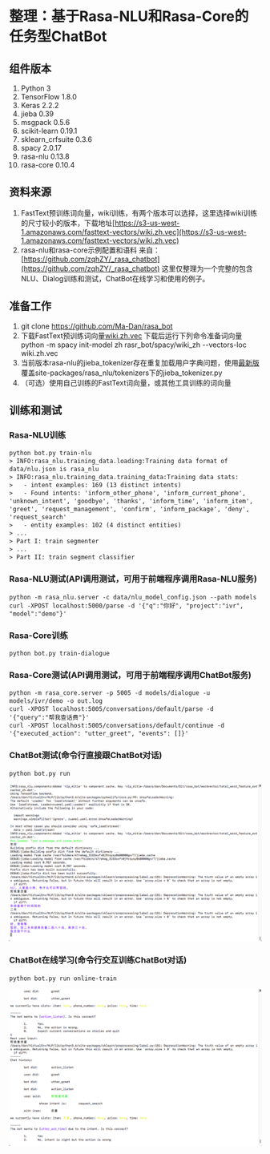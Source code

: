 # 整理：基于Rasa-NLU和Rasa-Core的任务型ChatBot

## 组件版本
1. Python 3
2. TensorFlow 1.8.0
3. Keras 2.2.2
4. jieba 0.39
5. msgpack 0.5.6
6. scikit-learn 0.19.1
7. sklearn_crfsuite 0.3.6
8. spacy 2.0.17
9. rasa-nlu 0.13.8
10. rasa-core 0.10.4

## 资料来源
1. FastText预训练词向量，wiki训练，有两个版本可以选择，这里选择wiki训练的尺寸较小的版本，下载地址[https://s3-us-west-1.amazonaws.com/fasttext-vectors/wiki.zh.vec](https://s3-us-west-1.amazonaws.com/fasttext-vectors/wiki.zh.vec)
2. rasa-nlu和rasa-core示例配置和语料 来自：[https://github.com/zqhZY/_rasa_chatbot](https://github.com/zqhZY/_rasa_chatbot)
这里仅整理为一个完整的包含NLU、Dialog训练和测试，ChatBot在线学习和使用的例子。

## 准备工作
1. git clone https://github.com/Ma-Dan/rasa_bot
2. 下载FastText预训练词向量[wiki.zh.vec](https://s3-us-west-1.amazonaws.com/fasttext-vectors/wiki.zh.vec)
下载后运行下列命令准备词向量
python -m spacy init-model zh rasr_bot/spacy/wiki_zh --vectors-loc wiki.zh.vec
3. 当前版本rasa-nlu的jieba_tokenizer存在重复加载用户字典问题，使用[最新版](https://github.com/RasaHQ/rasa_nlu/raw/master/rasa_nlu/tokenizers/jieba_tokenizer.py)覆盖site-packages/rasa_nlu/tokenizers下的jieba_tokenizer.py
3. （可选）使用自己训练的FastText词向量，或其他工具训练的词向量

## 训练和测试
### Rasa-NLU训练
```shell
python bot.py train-nlu
> INFO:rasa_nlu.training_data.loading:Training data format of data/nlu.json is rasa_nlu
> INFO:rasa_nlu.training_data.training_data:Training data stats: 
> 	- intent examples: 169 (13 distinct intents)
> 	- Found intents: 'inform_other_phone', 'inform_current_phone', 'unknown_intent', 'goodbye', 'thanks', 'inform_time', 'inform_item', 'greet', 'request_management', 'confirm', 'inform_package', 'deny', 'request_search'
> 	- entity examples: 102 (4 distinct entities)
> ...
> Part I: train segmenter
> ...
> Part II: train segment classifier
```
### Rasa-NLU测试(API调用测试，可用于前端程序调用Rasa-NLU服务)
```shell
python -m rasa_nlu.server -c data/nlu_model_config.json --path models
curl -XPOST localhost:5000/parse -d '{"q":"你好", "project":"ivr", "model":"demo"}'
```
### Rasa-Core训练
```shell
python bot.py train-dialogue
```
### Rasa-Core测试(API调用测试，可用于前端程序调用ChatBot服务)
```shell
python -m rasa_core.server -p 5005 -d models/dialogue -u models/ivr/demo -o out.log
curl -XPOST localhost:5005/conversations/default/parse -d '{"query":"帮我查话费"}'
curl -XPOST localhost:5005/conversations/default/continue -d '{"executed_action": "utter_greet", "events": []}'
```
### ChatBot测试(命令行直接跟ChatBot对话)
```shell
python bot.py run
```
![ChatBot测试](./run.png)
### ChatBot在线学习(命令行交互训练ChatBot对话)
```shell
python bot.py run online-train
```
![ChatBot在线学习](./online_train.png)
